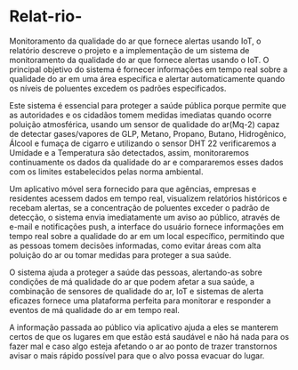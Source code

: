 # Relat-rio-
  Monitoramento da qualidade do ar que fornece alertas usando IoT, o relatório descreve o projeto e a implementação de um sistema de monitoramento da qualidade do ar que fornece alertas usando o IoT. O principal objetivo do sistema é fornecer informações em tempo real sobre a qualidade do ar em uma área específica e alertar automaticamente quando os níveis de poluentes excedem os padrões especificados.
  
  Este sistema é essencial para proteger a saúde pública porque permite que as autoridades e os cidadãos tomem medidas imediatas quando ocorre poluição atmosférica, usando um sensor de qualidade do ar(Mq-2) capaz de detectar gases/vapores de GLP, Metano, Propano, Butano, Hidrogênico, Álcool e fumaça de cigarro e utilizando o sensor DHT 22 verificaremos a Umidade e a Temperatura são detectados, assim, monitoraremos continuamente os dados da qualidade do ar e compararemos esses dados com os limites estabelecidos pelas norma ambiental. 

  Um aplicativo móvel sera fornecido para que agências, empresas e residentes acessem dados em tempo real, visualizem relatórios históricos e recebam alertas, se a concentração de poluentes exceder o padrão de detecção, o sistema envia imediatamente um aviso ao público, através de e-mail e notificações push, a interface do usuário fornece informações em tempo real sobre a qualidade do ar em um local específico, permitindo que as pessoas tomem decisões informadas, como evitar áreas com alta poluição do ar ou tomar medidas para proteger a sua saúde.

  O sistema ajuda a proteger a saúde das pessoas, alertando-as sobre condições de má qualidade do ar que podem afetar a sua saúde, a combinação de sensores de qualidade do ar, IoT e sistemas de alerta eficazes fornece uma plataforma perfeita para monitorar e responder a eventos de má qualidade do ar em tempo real.

  A informação passada ao público via aplicativo ajuda a eles se manterem certos de que os lugares em que estão está saudável e não há nada para os fazer mal e caso algo esteja afetando o ar ao ponto de trazer transtornos avisar o mais rápido possível para que o alvo possa evacuar do lugar.
